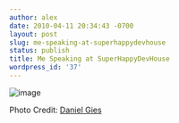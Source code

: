 ```yaml
---
author: alex
date: 2010-04-11 20:34:43 -0700
layout: post
slug: me-speaking-at-superhappydevhouse
status: publish
title: Me Speaking at SuperHappyDevHouse
wordpress_id: '37'
---
```


![image](http://farm5.static.flickr.com/4057/4511267767_5438932fbd_d.jpg)

 Photo Credit: [Daniel Gies](http://www.flickr.com/photos/daniel_gies/)
